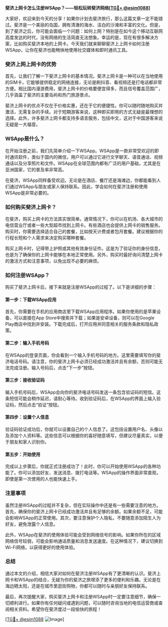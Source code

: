 **斐济上网卡怎么注册WSApp？——轻松玩转斐济网络[[TG💪+ @esim1088](https://t.me/s/esim1088)]**

大家好，欢迎来到今天的分享！如果你计划去斐济旅行，那么这篇文章一定不能错过。斐济是一个美丽的岛国，拥有清澈的海水、洁白的沙滩和丰富的文化。但是，到了斐济之后，你可能会面临一个问题：如何上网？特别是在如今这个移动互联网高度发达的时代，没有网络的生活简直无法想象。幸运的是，现在有很多解决方案，比如购买斐济本地的上网卡。今天我们就来聊聊斐济上上网卡如何注册WSApp，让你在斐济也能畅快地使用社交媒体和即时通讯工具。

### 斐济上网上网卡的优势

首先，让我们了解一下斐济上网卡的基本情况。斐济上网卡是一种可以在当地使用的SIM卡，它能够提供稳定的网络连接，无论是刷抖音、看视频还是打电话都非常方便。相比国内漫游费用，斐济上网卡的价格要便宜得多，而且信号覆盖范围广，几乎涵盖了斐济的主要岛屿和热门旅游景点。

斐济上网卡的优点不仅在于价格实惠，还在于它的便捷性。你可以随时随地购买并激活，无需复杂的手续。对于短期游客来说，这种即买即用的方式无疑是最理想的选择。此外，许多斐济上网卡都支持多语言服务，包括中文，这对于中国游客来说无疑是一大福音。

### WSApp是什么？

在开始注册之前，我们先简单介绍一下WSApp。WSApp是一款非常受欢迎的即时通讯软件，类似于国内的微信，用户可以通过它进行文字聊天、语音通话、视频通话以及分享照片和文件。WSApp在全球范围内都有广泛的用户基础，尤其是在亚洲国家，它的普及率非常高。

在斐济，WSApp同样备受欢迎。无论是在酒店、餐厅还是海滩边，你都能看到人们通过WSApp与朋友或家人保持联系。因此，学会如何在斐济注册和使用WSApp是非常必要的。

### 如何购买斐济上网卡？

在斐济，购买上网卡的方法其实很简单。通常情况下，你可以在机场、各大城市的电信营业厅或者一些大型超市找到上网卡。有些酒店也会提供上网卡的销售服务。购买时，你需要选择适合自己的套餐，比如按天计费或者包月套餐。建议根据你的行程长短和个人需求来决定购买哪种套餐。

购买上网卡时，记得带上护照或其他有效身份证件。这是为了验证你的身份信息，也是为了确保你的上网卡能够在本地正常使用。另外，购买时最好询问清楚上网卡的激活方式和注意事项，以免出现不必要的麻烦。

### 如何注册WSApp？

购买了斐济上网卡后，接下来就是注册WSApp的过程了。以下是详细的步骤：

#### 第一步：下载WSApp应用

首先，你需要在手机的应用商店里下载WSApp应用程序。如果你使用的是苹果设备，可以直接在App Store中搜索并下载；如果是安卓设备，则可以在Google Play商店中找到并安装。下载完成后，打开应用并同意相关的服务条款和隐私政策。

#### 第二步：输入手机号码

在WSApp的登录页面，你会看到一个输入手机号码的地方。这里需要填写你的斐济电话号码。请注意，你的斐济上网卡必须已经成功激活并且有余额，否则可能无法完成注册。输入号码后，点击“下一步”按钮。

#### 第三步：接收验证码

输入手机号码后，WSApp会向你的斐济电话号码发送一条包含验证码的短信。这条短信可能会稍作延迟，请耐心等待。收到验证码后，在WSApp的界面上输入验证码，然后点击“验证”按钮。

#### 第四步：设置个人信息

验证码验证成功后，你就可以设置自己的个人信息了。这包括设置用户名、头像以及添加个人资料等。这些信息可以根据你的喜好随意填写，但建议尽量真实，以便于朋友和家人识别你。

#### 第五步：开始使用

完成以上步骤后，你就正式注册成功了！此时，你可以开始使用WSApp的各种功能了。你可以添加好友、发送消息、拨打电话等。WSApp的操作界面非常直观，即使是第一次使用的人也能快速上手。

### 注意事项

虽然注册WSApp的过程并不复杂，但在实际操作中还是有一些需要注意的地方。首先，确保你的斐济上网卡已经成功激活并且有足够的余额。如果余额不足，可能会影响WSApp的正常使用。其次，要注意保护个人隐私，不要随意添加陌生人为好友，避免泄露个人信息。

此外，WSApp在斐济的使用体验可能会受到网络信号的影响。如果你所在的区域网络信号较弱，可能会影响通话质量和消息发送速度。在这种情况下，建议切换到Wi-Fi网络，以获得更好的使用体验。

### 总结

通过本文的介绍，相信大家对如何在斐济注册WSApp有了更清晰的认识。斐济上网卡和WSApp的结合，无疑为你的斐济之旅增添了更多的便利和乐趣。无论是在海边晒太阳，还是在城市里逛街购物，你都可以随时与亲朋好友保持联系。

最后，再次提醒大家，购买斐济上网卡和注册WSApp时一定要注意细节，确保一切顺利进行。如果你有任何疑问或遇到问题，可以随时咨询当地的电信运营商或查阅相关资料。希望你在斐济度过一段愉快的旅程！

[[TG💪+ @esim1088](https://t.me/s/esim1088) ![Image](https://i.postimg.cc/4NQfJmqS/Snipaste-2025-05-13-00-14-12.png)]